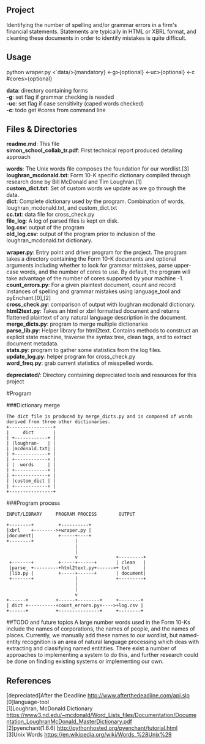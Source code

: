 ## Project
Identifying the number of spelling and/or grammar errors in a firm's financial statements. Statements are typically in HTML or XBRL format, and cleaning these documents in order to identify mistakes is quite difficult.

## Usage
python wraper.py <`data/>{mandatory} <-g>{optional} <-uc>{optional} <-c #cores>{optional}

**data**: directory containing forms <br />
**-g**: set flag if grammar checking is needed <br />
**-uc**: set flag if case sensitivity (caped words checked) <br />
**-c**: todo get #cores from command line

## Files & Directories
**readme.md**: This file <br />
**simon\_school\_collab\_tr.pdf**: First technical report produced detailing approach <br />

**words**: The Unix words file composes the foundation for our wordlist.[3] <br />
**loughran_mcdonald.txt**: Form 10-K specific dictionary  compiled through research done by Bill McDonald and Tim Loughran.[1] <br />
**custom_dict.txt**: Set of custom words we update as we go through the data. <br />
**dict**: Complete dictionary used by the program. Combination of words, loughran_mcdonald.txt, and custom_dict.txt <br />
**cc.txt**: data file for cross_check.py <br />
**file_log**: A log of parsed files is kept on disk. <br />
**log.csv**: output of the program <br />
**old_log.csv**: output of the program prior to inclusion of the loughran_mcdonald.txt dictionary. <br />

**wraper.py**: Entry point and driver program for the project. The program takes a directory containing the Form 10-K documents and optional arguments including whether to look for grammar mistakes, parse upper-case words, and the number of cores to use. By default, the program will take advantage of the number of cores supported by your machine -1.  <br />
**count_errors.py**: For a given plaintext document, count and record instances of spelling and grammar mistakes using language_tool and pyEnchant.[0],[2] <br />
**cross_check.py**: comparison of output with loughran mcdonald dictionary. <br />
**html2text.py**: Takes an html or xbrl formatted document and returns flattened plaintext of any natural language description in the document. <br />
**merge_dicts.py**: program to merge multiple dictionaries <br />
**parse_lib.py**: Helper library for html2text. Contains methods to construct an explicit state machine, traverse the syntax tree, clean tags, and to extract document metadata. <br />
**stats.py**: program to gather some statistics from the log files. <br />
**update_log.py**: helper program for cross_check.py <br />
**word_freq.py**: grab current statistics of misspelled words. <br />

**depreciated/**: Directory containing depreciated tools and resources for this project

#Program

###Dictionary merge

    The dict file is produced by merge_dicts.py and is composed of words derived from three other dictionaries.
    +----------------+
    |     dict       |     
    | +------------+ |
    | |loughran-   | |
    | |mcdonald.txt| |
    | +------------+ |
    | +------------+ |
    | |  words     | |
    | +------------+ |
    | +------------+ |
    | |custom_dict | |
    | +------------+ |
    +----------------+

###Program process

    INPUT/LIBRARY     PROGRAM PROCESS        OUTPUT

    +--------+         +----------+
    |xbrl    +-------->+wraper.py |
    |document|         +-----+----+
    +--------+               |
                             |
                             |
                             v              +---------+
     +-------+         +-----+------+       | clean   |
     |parse_ +---------+html2text.py+------>+ txt     |
     |lib.py |         +-----+------+       | document|
     +-------+               |              +---------+
                             |
                             |
                             v
    +------+          +------+--------+     +--------+
    | dict +----------+count_errors.py+---->+log.csv |
    +------+          +---------------+     +--------+


##TODO and future topics
A large number words used in the Form 10-Ks include the names of corporations, the names of people, and the names of places. 
Currently, we manually add these names to our wordlist, but named-entity recognition is an area of natural language processing
which deas with extracting and classifying named entitities. There exist a number of approaches to implementing a system to do this,
and further research could be done on finding existing systems or implementing our own.

## References 
[depreciated]After the Deadline http://www.afterthedeadline.com/api.slp <br />
[0]language-tool <br />
[1]Loughran, McDonald Dictionary https://www3.nd.edu/~mcdonald/Word_Lists_files/Documentation/Documentation_LoughranMcDonald_MasterDictionary.pdf <br />
[2]pyenchant(1.6.6) http://pythonhosted.org/pyenchant/tutorial.html <br />
[3]Unix Words https://en.wikipedia.org/wiki/Words_%28Unix%29 <br />